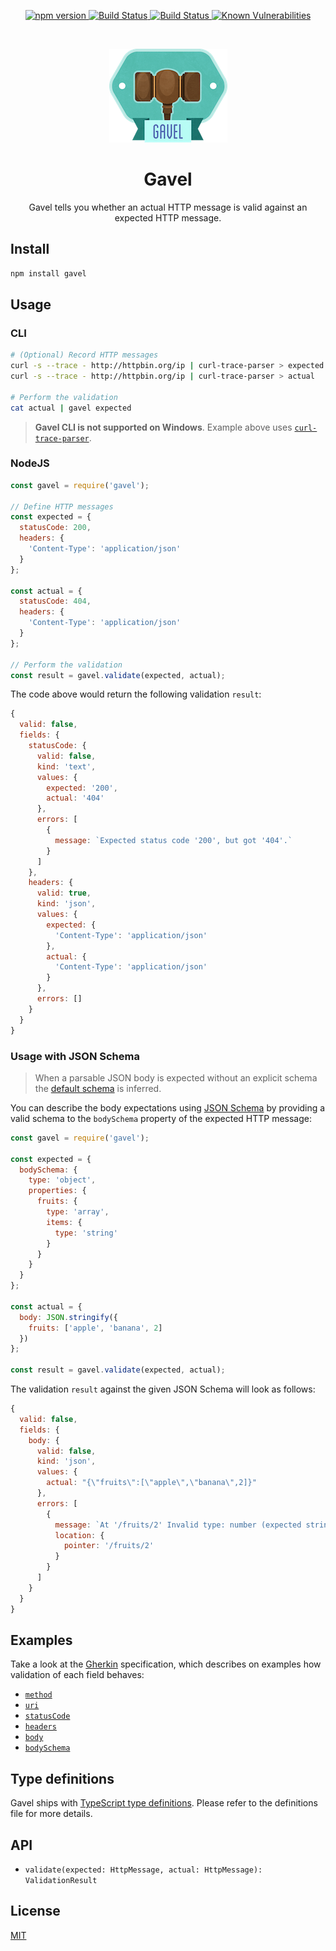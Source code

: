 <p align="center">
  <a href="https://badge.fury.io/js/gavel" target="_blank">
    <img src="https://badge.fury.io/js/gavel.svg" alt="npm version" />
  </a>
  <a href="https://travis-ci.org/apiaryio/gavel.js" target="_blank">
    <img src="https://travis-ci.org/apiaryio/gavel.js.svg?branch=master" alt="Build Status" />
  </a>
  <a href="https://ci.appveyor.com/project/Apiary/gavel-js/branch/master" target="_blank">
    <img src="https://ci.appveyor.com/api/projects/status/0cpnaoakhs8q58tn/branch/master?svg=true" alt="Build Status" />
  </a>
  <a href="https://snyk.io/test/npm/gavel" target="_blank">
    <img src="https://snyk.io/test/npm/gavel/badge.svg" alt="Known Vulnerabilities" />
  </a>
</p>

<br />

<p align="center">
  <img src="https://raw.githubusercontent.com/apiaryio/gavel/master/img/gavel.png?v=1" alt="Gavel logo" />
</p>

<h1 align="center">Gavel</h1>

<p align="center">Gavel tells you whether an actual HTTP message is valid against an expected HTTP message.</p>

## Install

```bash
npm install gavel
```

## Usage

### CLI

```bash
# (Optional) Record HTTP messages
curl -s --trace - http://httpbin.org/ip | curl-trace-parser > expected
curl -s --trace - http://httpbin.org/ip | curl-trace-parser > actual

# Perform the validation
cat actual | gavel expected
```

> **Gavel CLI is not supported on Windows**. Example above uses [`curl-trace-parser`](https://github.com/apiaryio/curl-trace-parser).

### NodeJS

```js
const gavel = require('gavel');

// Define HTTP messages
const expected = {
  statusCode: 200,
  headers: {
    'Content-Type': 'application/json'
  }
};

const actual = {
  statusCode: 404,
  headers: {
    'Content-Type': 'application/json'
  }
};

// Perform the validation
const result = gavel.validate(expected, actual);
```

The code above would return the following validation `result`:

```js
{
  valid: false,
  fields: {
    statusCode: {
      valid: false,
      kind: 'text',
      values: {
        expected: '200',
        actual: '404'
      },
      errors: [
        {
          message: `Expected status code '200', but got '404'.`
        }
      ]
    },
    headers: {
      valid: true,
      kind: 'json',
      values: {
        expected: {
          'Content-Type': 'application/json'
        },
        actual: {
          'Content-Type': 'application/json'
        }
      },
      errors: []
    }
  }
}
```

### Usage with JSON Schema

> When a parsable JSON body is expected without an explicit schema the [default schema](https://github.com/apiaryio/gavel-spec/blob/master/features/expectations/bodyJsonExample.feature) is inferred.

You can describe the body expectations using [JSON Schema](https://json-schema.org/) by providing a valid schema to the `bodySchema` property of the expected HTTP message:

```js
const gavel = require('gavel');

const expected = {
  bodySchema: {
    type: 'object',
    properties: {
      fruits: {
        type: 'array',
        items: {
          type: 'string'
        }
      }
    }
  }
};

const actual = {
  body: JSON.stringify({
    fruits: ['apple', 'banana', 2]
  })
};

const result = gavel.validate(expected, actual);
```

The validation `result` against the given JSON Schema will look as follows:

```js
{
  valid: false,
  fields: {
    body: {
      valid: false,
      kind: 'json',
      values: {
        actual: "{\"fruits\":[\"apple\",\"banana\",2]}"
      },
      errors: [
        {
          message: `At '/fruits/2' Invalid type: number (expected string)`,
          location: {
            pointer: '/fruits/2'
          }
        }
      ]
    }
  }
}
```

## Examples

Take a look at the [Gherkin](https://cucumber.io/docs/gherkin/) specification, which describes on examples how validation of each field behaves:

- [`method`](https://github.com/apiaryio/gavel-spec/blob/master/features/javascript/fields/method.feature)
- [`uri`](https://github.com/apiaryio/gavel-spec/blob/master/features/javascript/fields/uri.feature)
- [`statusCode`](https://github.com/apiaryio/gavel-spec/blob/master/features/javascript/fields/statusCode.feature)
- [`headers`](https://github.com/apiaryio/gavel-spec/blob/master/features/javascript/fields/headers.feature)
- [`body`](https://github.com/apiaryio/gavel-spec/blob/master/features/javascript/fields/body.feature)
- [`bodySchema`](https://github.com/apiaryio/gavel-spec/blob/master/features/javascript/fields/bodySchema.feature)

## Type definitions

Gavel ships with [TypeScript type definitions](./typings.d.ts). Please refer to the definitions file for more details.

## API

- `validate(expected: HttpMessage, actual: HttpMessage): ValidationResult`

## License

[MIT](LICENSE)

